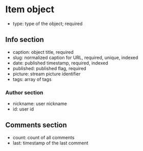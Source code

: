 # Item object
* type: type of the object; required

## Info section
* caption: object title, required
* slug: normalized caption for URL, required, unique, indexed
* date: published timestamp, required, indexed
* published: published flag, required
* picture: stream picture identifier
* tags: array of tags

### Author section
* nickname: user nickname
* id: user id

## Comments section
* count: count of all comments
* last: timestamp of the last comment
